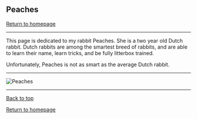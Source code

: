 ## Peaches

[Return to homepage](README.md)

***

This page is dedicated to my rabbit Peaches. She is a two year old Dutch rabbit. 
Dutch rabbits are among the smartest breed of rabbits, and are able to learn their name, learn tricks, and be fully litterbox trained.

Unfortunately, Peaches is not as smart as the average Dutch rabbit.

***

![Peaches](peaches.jpg)

***

[Back to top](#)

[Return to homepage](README.md)
